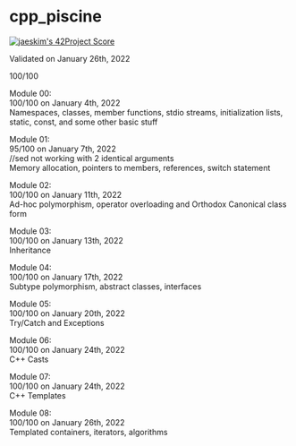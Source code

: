 # cpp_piscine

[![jaeskim's 42Project Score](https://badge42.herokuapp.com/api/project/cboutier/cpp-module-08)](https://github.com/JaeSeoKim/badge42)

Validated on January 26th, 2022

100/100 

Module 00:  
100/100 on January 4th, 2022  
Namespaces, classes, member functions, stdio streams, initialization lists, static, const, and some other basic stuff  

Module 01:  
95/100 on January 7th, 2022  
//sed not working with 2 identical arguments  
Memory allocation, pointers to members, references, switch statement

Module 02:  
100/100 on January 11th, 2022  
Ad-hoc polymorphism, operator overloading and Orthodox Canonical class form

Module 03:  
100/100 on January 13th, 2022  
Inheritance

Module 04:  
100/100 on January 17th, 2022  
Subtype polymorphism, abstract classes, interfaces

Module 05:  
100/100 on January 20th, 2022  
Try/Catch and Exceptions

Module 06:  
100/100 on January 24th, 2022  
C++ Casts

Module 07:  
100/100 on January 24th, 2022  
C++ Templates

Module 08:  
100/100 on January 26th, 2022  
Templated containers, iterators, algorithms  
